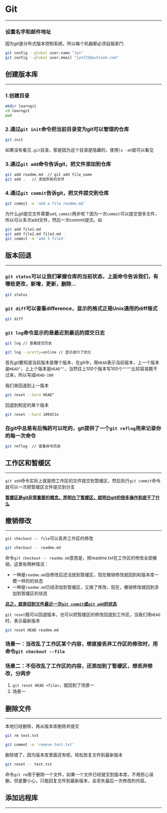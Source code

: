 # Git

---

### 设置名字和邮件地址

因为git是分布式版本控制系统，所以每个机器都必须自报家门

```bash
git config --global user.name "Jyn"
git config --global user.email "jyn725@outlook.com"
```



## 创建版本库

---

### 1.创建目录

```bash
mkdir learngit
cd learngit
pwd
```



### 2.通过`git init`命令把当前目录变为git可以管理的仓库

```bash
git init
```

如果没有看见`.git`目录，那是因为这个目录是隐藏的，使用`ls -ah`就可以看见



### 3.通过`git add`命令告诉git，把文件添加到仓库

```bash
git add readme.md  // git add file_name
git add .	// 添加所有的文件
```



### 4.通过`git commit`告诉git，把文件提交到仓库

```bash
git commit -m 'add a file readme.md'
```

为什么git提交文件需要`add`, `commit`两步呢？因为一次`commit`可以提交很多文件，所以可以多次add文件，然后一次commit提交。如

```bash
git add file1.md
git add file2.md file3.md
git commit -m 'add 3 file3'
```



## 版本回退

---

### `git status`可以让我们掌握仓库的当前状态，上面命令告诉我们，有哪些更改，新增，更新，删除...

```bash
git status
```



### `git diff`可以查看difference，显示的格式正是Unix通用的diff格式

```bash
git diff
```



### `git log`命令显示的是最近到最远的提交日志

```bash
git log	// 查看提交历史

git log --pretty=online // 显示进行了优化
```

首先git要知道当前版本是哪个版本，在git中，用`HEAD`表示当前版本，上一个版本是`HEAD^`，上上个版本是`HEAD^^`，当然往上100个版本写100个`^^^^`比较容易数不过来，所以写成`HEAD-100`

我们来回退到上一版本 

```bash
git reset --hard HEAD^
```

回退到制定的某个版本

```bash
git reset --hard 109421e
```

### 在git中总是有后悔药可以吃的，git提供了一个`git reflog`用来记录你的每一次命令

```bash
git reflog	// 查看命令历史
```



## 工作区和暂缓区

---

`git add`命令实际上就是把工作区的文件提交到暂缓区，然后执行`git commit`命令就可以一次把暂缓区文件提交到分支

<u>**暂缓区是git非常重要的概念，弄明白了暂缓区，就明白git的很多操作到底干了什么**</u>



## 撤销修改

---

`git checkout -- file`可以丢弃工作区的修改

```bash
git checkout -- readme.md
```

命令`git checkout -- readme.md`意思是，把readme.txt在工作区的修改全部撤销，这里有两种情况：

- 一种是`readme.md`自修改后还没放到暂缓区，现在撤销修改就回到和版本库一模一样的的状态
- 一种是`readme.md`已经添加到暂缓区，又做了修改，现在，撤销修改就回到添加到暂缓区的状态

<u>**总之，就是回到文件最近一次`git commit`或`git add`的状态**</u>

`git reset`既可以回退版本，也可以把暂缓区的修改回退到工作区，当我们用`HEAD`时，表示最新版本

```bash
git reset HEAD readme.md
```



### 场景一：当改乱了工作区某个内容，想直接丢弃工作区的修改时，用命令`git checkout --file`

### 场景二：不但改乱了工作区的内容，还添加到了暂缓区，想丢弃修改，分两步

1. `git reset HEAD <file>`，就回到了场景一
2. 场景一



## 删除文件

---

本地已经删除，再从版本库删除并提交

```bash
git rm test.txt

git commot -m 'remove test.txt'
```

删除错了，因为版本库里面还有呢，轻松恢复文件到最新版本

```bash
git reset -- test.txt
```

命令`git rm`用于删除一个文件，如果一个文件已经提交到版本库，不用担心误删，但是要小心，只能回复文件到最新版本，会丢失最后一次修改的内容。



## 添加远程库

---

